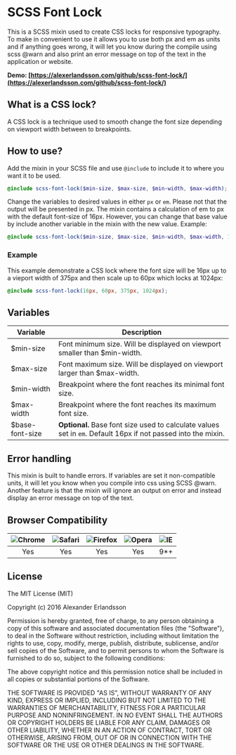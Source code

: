 # SCSS Font Lock
This is a SCSS mixin used to create CSS locks for responsive typography. To make in convenient to use it allows you to use both px and em as units and if anything goes wrong, it will let you know during the compile using scss @warn and also print an error message on top of the text in the application or website.

**Demo: [https://alexerlandsson.com/github/scss-font-lock/](https://alexerlandsson.com/github/scss-font-lock/)**

## What is a CSS lock?
A CSS lock is a technique used to smooth change the font size depending on viewport width between to breakpoints.

## How to use?
Add the mixin in your SCSS file and use `@include` to include it to where you want it to be used.

```scss
@include scss-font-lock($min-size, $max-size, $min-width, $max-width);
```

Change the variables to desired values in either `px` or `em`. Please not that the output will be presented in px. The mixin contains a calculation of em to px with the default font-size of 16px. However, you can change that base value by include another variable in the mixin with the new value. Example:

```scss
@include scss-font-lock($min-size, $max-size, $min-width, $max-width, 14px);
```

### Example
This example demonstrate a CSS lock where the font size will be 16px up to a vieport width of 375px and then scale up to 60px which locks at 1024px:

```scss
@include scss-font-lock(16px, 60px, 375px, 1024px);
```

## Variables
Variable 			| Description
--------------------| ----------------------------
$min-size			| Font minimum size. Will be displayed on viewport smaller than $min-width.
$max-size			| Font maximum size. Will be displayed on viewport larger than $max-width.
$min-width			| Breakpoint where the font reaches its minimal font size.
$max-width			| Breakpoint where the font reaches its maximum font size.
$base-font-size		| **Optional.** Base font size used to calculate values set in `em`. Default 16px if not passed into the mixin.

## Error handling
This mixin is built to handle errors. If variables are set it non-compatible units, it will let you know when you compile into css using SCSS @warn. Another feature is that the mixin will ignore an output on error and instead display an error message on top of the text.

## Browser Compatibility
| ![Chrome](https://github.com/alrra/browser-logos/blob/master/src/chrome/chrome_64x64.png?raw=true) | ![Safari](https://github.com/alrra/browser-logos/blob/master/src/safari/safari_64x64.png?raw=true) | ![Firefox](https://github.com/alrra/browser-logos/blob/master/src/firefox/firefox_64x64.png?raw=true) | ![Opera](https://github.com/alrra/browser-logos/blob/master/src/opera/opera_64x64.png?raw=true) | ![IE](https://github.com/alrra/browser-logos/blob/master/src/archive/internet-explorer_9-11/internet-explorer_9-11_64x64.png?raw=true) |
|-----|-----|-----|-----|-----|
| <div align="center">Yes</div> | <div align="center">Yes</div> | <div align="center">Yes</div> | <div align="center">Yes</div> | <div align="center">9*+</div> |

## License
The MIT License (MIT)

Copyright (c) 2016 Alexander Erlandsson

Permission is hereby granted, free of charge, to any person obtaining a copy of this software and associated documentation files (the "Software"), to deal in the Software without restriction, including without limitation the rights to use, copy, modify, merge, publish, distribute, sublicense, and/or sell copies of the Software, and to permit persons to whom the Software is furnished to do so, subject to the following conditions:

The above copyright notice and this permission notice shall be included in all copies or substantial portions of the Software.

THE SOFTWARE IS PROVIDED "AS IS", WITHOUT WARRANTY OF ANY KIND, EXPRESS OR IMPLIED, INCLUDING BUT NOT LIMITED TO THE WARRANTIES OF MERCHANTABILITY, FITNESS FOR A PARTICULAR PURPOSE AND NONINFRINGEMENT. IN NO EVENT SHALL THE AUTHORS OR COPYRIGHT HOLDERS BE LIABLE FOR ANY CLAIM, DAMAGES OR OTHER LIABILITY, WHETHER IN AN ACTION OF CONTRACT, TORT OR OTHERWISE, ARISING FROM, OUT OF OR IN CONNECTION WITH THE SOFTWARE OR THE USE OR OTHER DEALINGS IN THE SOFTWARE.
